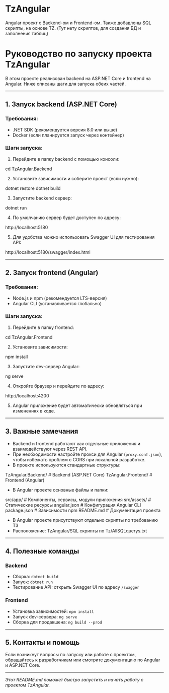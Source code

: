 # TzAngular
Angular проект с Backend-ом и Frontend-ом. Также добавлены SQL скрипты, на основе TZ. (Тут нету скриптов, для создания БД и заполнения таблиц)

# Руководство по запуску проекта TzAngular

В этом проекте реализован backend на ASP.NET Core и frontend на Angular.
Ниже описаны шаги для запуска обеих частей.

---

## 1. Запуск backend (ASP.NET Core)

### Требования:
- .NET SDK (рекомендуется версия 8.0 или выше)
- Docker (если планируется запуск через контейнер)

### Шаги запуска:

1. Перейдите в папку backend с помощью консоли:

cd TzAngular.Backend

2. Установите зависимости и соберите проект (если нужно):

dotnet restore
dotnet build

3. Запустите backend сервер:

dotnet run

4. По умолчанию сервер будет доступен по адресу:

http://localhost:5180

5. Для удобства можно использовать Swagger UI для тестирования API:

http://localhost:5180/swagger/index.html

---

## 2. Запуск frontend (Angular)

### Требования:
- Node.js и npm (рекомендуется LTS-версия)
- Angular CLI (устанавливается глобально)

### Шаги запуска:

1. Перейдите в папку frontend:

cd TzAngular.Frontend

2. Установите зависимости:

npm install

3. Запустите dev-сервер Angular:

ng serve

4. Откройте браузер и перейдите по адресу:

http://localhost:4200

5. Angular приложение будет автоматически обновляться при изменениях в коде.

---

## 3. Важные замечания

- Backend и frontend работают как отдельные приложения и взаимодействуют через REST API.
- При необходимости настройте прокси для Angular (`proxy.conf.json`), чтобы избежать проблем с CORS при локальной разработке.
- В проекте используются стандартные структуры:

TzAngular.Backend/ # Backend (ASP.NET Core)
TzAngular.Frontend/ # Frontend (Angular)

- В Angular проекте основные файлы и папки:

src/app/ # Компоненты, сервисы, модули приложения
src/assets/ # Статические ресурсы
angular.json # Конфигурация Angular CLI
package.json # Зависимости npm
README.md # Документация проекта

- В Angular проекте присутствуют отдельно скрипты по требованию ТЗ
- Расположение:
TzAngular/SQL скрипты по Tz/AllSQLquerys.txt
---

## 4. Полезные команды

### Backend

- Сборка: `dotnet build`
- Запуск: `dotnet run`
- Тестирование API: открыть Swagger UI по адресу `/swagger`

### Frontend

- Установка зависимостей: `npm install`
- Запуск dev-сервера: `ng serve`
- Сборка для продакшена: `ng build --prod`

---

## 5. Контакты и помощь

Если возникнут вопросы по запуску или работе с проектом, обращайтесь к разработчикам или смотрите документацию по Angular и ASP.NET Core.

---

_Этот README.md поможет быстро запустить и начать работу с проектом TzAngular._

